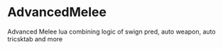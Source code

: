 # AdvancedMelee
Advanced Melee lua combining logic of swign pred, auto weapon, auto tricsktab and more
